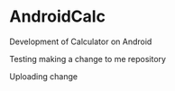 # AndroidCalc
Development of Calculator on Android

Testing making a change to me repository

Uploading change